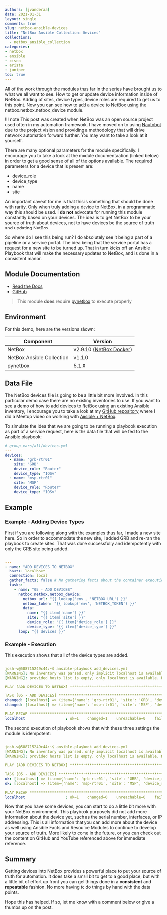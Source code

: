 ```yaml
---
authors: [jvanderaa]
date: 2021-01-31
layout: single
comments: true
slug: netbox-ansible-devices
title: "NetBox Ansible Collection: Devices"
collections:
  - netbox_ansible_collection
categories:
- netbox
- ansible
- cisco
- arista
- juniper
toc: true
---
```


All of the work through the modules thus far in the series have brought us to what we all want to see. How to get or update device information inside of NetBox. Adding of sites, device types, device roles are required to get us to this point. Now you can see how to add a device to NetBox using the netbox.netbox.netbox_device module.  

!!! note
    This post was created when NetBox was an open source project used often in my automation framework. I have moved on to using [Nautobot](https://www.nautobot.com) due to the project vision and providing a methodology that will drive network automation forward further. You may want to take a look at it yourself.


There are many optional parameters for the module specifically. I encourage you to take a look at the module documentaation (linked below) in order to get a good sense of all of the options available. The required parameters for a device that is present are:

* device_role
* device_type
* name
* site

An important caveat for me is that this is something that should be done with rarity. Only when truly adding a device to NetBox, in a programmatic way this should be used. I **do not** advocate for running this module constantly based on your devices. The idea is to get NetBox to be your source of truth about devices, not to have devices be the source of truth and updating NetBox.  

So where do I see this being run? I do absolutely see it being a part of a pipeline or a service portal. The idea being that the service portal has a request for a new site to be turned up. That in turn kicks off an Ansible Playbook that will make the necessary updates to NetBox, and is done in a consistent manor.

## Module Documentation

* [Read the Docs](https://netbox-ansible-collection.readthedocs.io/en/latest/plugins/netbox_device_module.html)
* [GitHub](https://github.com/netbox-community/ansible_modules/blob/devel/plugins/modules/netbox_device.py)

> This module **does** require [pynetbox](https://github.com/digitalocean/pynetbox) to execute properly

## Environment

For this demo, here are the versions shown:

| Component                 | Version                                                                      |
| ------------------------- | ---------------------------------------------------------------------------- |
| NetBox                    | v2.9.10 [(NetBox Docker)](https://github.com/netbox-community/netbox-docker) |
| NetBox Ansible Collection | v1.1.0                                                                       |
| pynetbox                  | 5.1.0                                                                        |

## Data File

The NetBox devices file is going to be a little bit more involved. In this particular demo case there are no existing inventories to use. If you want to see a demo of how to add devices to NetBox using an existing Ansible inventory, I encourage you to take a look at my [GitHub repository](https://github.com/jvanderaa/ansible_netbox_demo) where I did a Meetup video on working with [Ansible + NetBox](https://www.youtube.com/watch?v=GyQf5F0gr3w).  

To simulate the idea that we are going to be running a playbook execution as part of a service request, here is the data file that will be fed to the Ansible playbook:

```yaml
# group_vars/all/devices.yml
---
devices:
  - name: "grb-rtr01"
    site: "GRB"
    device_role: "Router"
    device_type: "IOSv"
  - name: "msp-rtr01"
    site: "MSP"
    device_role: "Router"
    device_type: "IOSv"
```

## Example

### Example - Adding Device Types

First if you are following along with the examples thus far, I made a new site here. So in order to accommodate the new site, I added GRB and re-ran the playbook to create sites. That was done successfully and idempotently with only the GRB site being added.

```yaml

---
- name: "ADD DEVICES TO NETBOX"
  hosts: localhost
  connection: local
  gather_facts: false # No gathering facts about the container execution env
  tasks:
    - name: "05 - ADD DEVICES"
      netbox.netbox.netbox_device:
        netbox_url: "{{ lookup('env', 'NETBOX_URL') }}"
        netbox_token: "{{ lookup('env', 'NETBOX_TOKEN') }}"
        data:
          name: "{{ item['name'] }}"
          site: "{{ item['site'] }}"
          device_role: "{{ item['device_role'] }}"
          device_type: "{{ item['device_type'] }}"
      loop: "{{ devices }}"


```

### Example - Execution

This execution shows that all of the device types are added.

```yaml linenums="1"

josh-v@588715249c44:~$ ansible-playbook add_devices.yml
[WARNING]: No inventory was parsed, only implicit localhost is available
[WARNING]: provided hosts list is empty, only localhost is available. Note that the implicit localhost does not match 'all'

PLAY [ADD DEVICES TO NETBOX] **************************************************************************************************************************

TASK [05 - ADD DEVICES] *******************************************************************************************************************************
changed: [localhost] => (item={'name': 'grb-rtr01', 'site': 'GRB', 'device_role': 'Router', 'device_type': 'IOSv'})
changed: [localhost] => (item={'name': 'msp-rtr01', 'site': 'MSP', 'device_role': 'Router', 'device_type': 'IOSv'})

PLAY RECAP ********************************************************************************************************************************************
localhost                  : ok=1    changed=1    unreachable=0    failed=0    skipped=0    rescued=0    ignored=0 


```

The second execution of playbook shows that with these three settings the module is idempotent:

```yaml linenums="1"

josh-v@588715249c44:~$ ansible-playbook add_devices.yml
[WARNING]: No inventory was parsed, only implicit localhost is available
[WARNING]: provided hosts list is empty, only localhost is available. Note that the implicit localhost does not match 'all'

PLAY [ADD DEVICES TO NETBOX] **************************************************************************************************************************

TASK [05 - ADD DEVICES] *******************************************************************************************************************************
ok: [localhost] => (item={'name': 'grb-rtr01', 'site': 'GRB', 'device_role': 'Router', 'device_type': 'IOSv'})
ok: [localhost] => (item={'name': 'msp-rtr01', 'site': 'MSP', 'device_role': 'Router', 'device_type': 'IOSv'})

PLAY RECAP ********************************************************************************************************************************************
localhost                  : ok=1    changed=0    unreachable=0    failed=0    skipped=0    rescued=0    ignored=0   


```

Now that you have some devices, you can start to do a little bit more with your NetBox environment. This playbook purposely did not add more information about the device yet, such as the serial number, interfaces, or IP addressing. This is all information that you can add more about the device as well using Ansible Facts and Resource Modules to continue to develop your source of truth. More likely to come in the future, or you can check out the content on GitHub and YouTube referenced above for immediate reference.

## Summary

Getting devices into NetBox provides a powerful place to put your source of truth for automation. It does take a small bit to get to a good place, but with a little bit of effort up front you can get things done in a **consistent** and **repeatable** fashion. No more having to do things by hand with the data points.  

Hope this has helped. If so, let me know with a comment below or give a thumbs up on the post.
